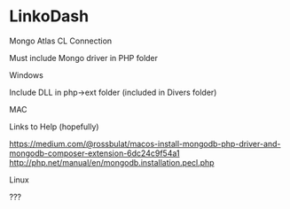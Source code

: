 # LinkoDash

Mongo Atlas CL Connection

Must include Mongo driver in PHP folder

Windows

Include DLL in php->ext folder (included in Divers folder)

MAC

Links to Help (hopefully)

https://medium.com/@rossbulat/macos-install-mongodb-php-driver-and-mongodb-composer-extension-6dc24c9f54a1
http://php.net/manual/en/mongodb.installation.pecl.php

Linux

???
